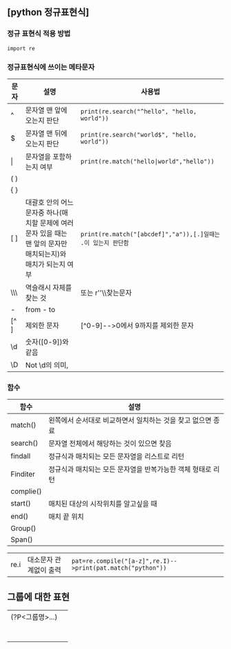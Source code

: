 ## [python 정규표현식]



### 정규 표현식 적용 방법

```
import re
```

### 정규표현식에 쓰이는 메타문자

| 문자   | 설명                                                         | 사용법                                                       |
| ------ | ------------------------------------------------------------ | ------------------------------------------------------------ |
| ^      | 문자열 맨 앞에 오는지 판단                                   | ```print(re.search("^hello", "hello, world"))```             |
| $      | 문자열 맨 뒤에 오는지 판단                                   | ```print(re.search("world$", "hello, world"))```             |
| \|     | 문자열을 포함하는지 여부                                     | ```print(re.match("hello\|world","hello"))```                |
| ( )    |                                                              |                                                              |
| { }    |                                                              |                                                              |
| [ ]    | 대괄호 안의 어느 문자중 하나(매치할 문제에 여러 문자 있을 때는 맨 앞의 문자만 매치되는지)와 매치가 되는지 여부 | ```print(re.match("[abcdef]","a")),[.]일때는 .이 있는지 판단함``` |
| \\\\\\ | 역슬래시 자체를 찾는 것                                      | 또는 r''\\\찾는문자                                          |
| -      | from - to                                                    |                                                              |
| [^ ]   | 제외한 문자                                                  | [^0-9]-->0에서 9까지를 제외한 문자                           |
| \d     | 숫자([0-9])와 같음                                           |                                                              |
| \D     | Not \d의 의미,                                               |                                                              |





### 함수

| 함수      | 설명                                                        |
| --------- | ----------------------------------------------------------- |
| match()   | 왼쪽에서 순서대로 비교하면서 일치하는 것을 찾고 없으면 종료 |
| search()  | 문자열 전체에서 해당하는 것이 있으면 찾음                   |
| findall   | 정규식과 매치되는 모든 문자열을 리스트로 리턴               |
| Finditer  | 정규식과 매치되는 모든 문자열을 반복가능한 객체 형태로 리턴 |
| complie() |                                                             |
| start()   | 매치된 대상의 시작위치를 알고싶을 때                        |
| end()     | 매치 끝 위치                                                |
| Group()   |                                                             |
| Span()    |                                                             |

|      |                        |                                                              |
| ---- | ---------------------- | ------------------------------------------------------------ |
| re.i | 대소문자 관계없이 출력 | ```pat=re.compile("[a-z]",re.I)-->print(pat.match("python"))``` |

## 그룹에 대한 표현

|                 |      |
| --------------- | ---- |
| (?P<그룹명>...) |      |
|                 |      |
|                 |      |
|                 |      |
|                 |      |
|                 |      |
|                 |      |
|                 |      |

